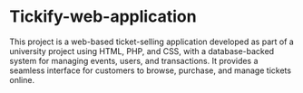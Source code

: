 # Tickify-web-application
This project is a web-based ticket-selling application developed as part of a university project using HTML, PHP, and CSS, with a database-backed system for managing events, users, and transactions. It provides a seamless interface for customers to browse, purchase, and manage tickets online.
